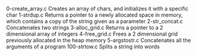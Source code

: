 0-create_array.c	Creates an array of chars, and initializes it with a specific char
1-strdup.c	Returns a pointer to a newly allocated space in memory, which contains a copy of the string given as a parameter
2-str_concat.c	Concatenates two strings
3-alloc_grid.c	Returns a pointer to a 2 dimensional array of integers
4-free_grid.c	Frees a 2 dimensional grid previously allocated in the heap memory
5-argstostr.c	Concatenates all the arguments of a program
100-strtow.c	Splits a string into words
